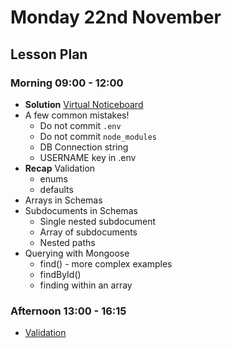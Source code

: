 # Monday 22nd November

## Lesson Plan

### Morning 09:00 - 12:00

+ **Solution** [Virtual Noticeboard](https://github.com/FrancoSpeziali/db-virtual-noticeboard-solution)
+ A few common mistakes!
  + Do not commit `.env`
  + Do not commit `node_modules`
  + DB Connection string
  + USERNAME key in .env
+ **Recap** Validation 
  + enums
  + defaults
+ Arrays in Schemas
+ Subdocuments in Schemas
  + Single nested subdocument
  + Array of subdocuments
  + Nested paths
+ Querying with Mongoose
  + find() - more complex examples
  + findById()
  + finding within an array

### Afternoon 13:00 - 16:15

+ [Validation](https://github.com/FrancoSpeziali/db-validation)
